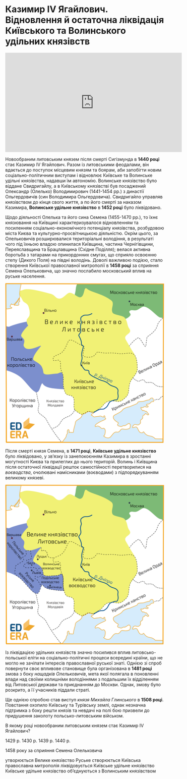 # Казимир IV Ягайлович. Відновлення й остаточна ліквідація Київського та Волинського удільних князівств

<div class="fluidMedia">
<iframe align="center" width="560" height="315" src="https://www.youtube.com/embed/bqJoo-nhlYk" frameborder="0" allowfullscreen></iframe>
</div>
<div class="popup">
</div>

<p>Новообраним литовським князем після смерті Сигізмунда в <b>1440 році</b> стає Казимир IV Ягайлович. Разом із литовськими феодалами, він вдається до поступок місцевим князям та боярам, аби запобігти новим соціально-політичним виступам і відновлює Київське та Волинське удільні князівства, надавши їм автономію. Волинське князівство було віддане Свидригайлу, а в Київському князівстві був посаджений Олександр (Олелько) Володимирович (1441-1454 рр.) з династії Ольгердовичів (син Володимира Ольгердовича). Свидригайло управляв князівством до кінця свого життя, а по його смерті за наказом Казимира, <b>Волинське удільне князівство</b> в <b>1452 році</b> було ліквідовано. </p>
<p>Щодо діяльності Олелька та його сина Семена (1455-1470 рр.), то їхнє князювання на Київщині характеризувалося відновленням та посиленням соціально-економічного потенціалу князівства, розбудовою міста Києва та культурно-просвітницькою діяльністю. Окрім цього, за Олельковичів розширювалися територіальні володіння, в результаті чого під їхньою владою опинилася Київщина, частина Чернігівщини, Переяславщина та Брацлавщина (Східне Поділля); велася активна боротьба з татарами на прикордонних смугах, що сприяло освоєнню степу (Дикого Поля) на півдні володінь. Доволі важливою подією, стало створення Київської православної митрополії в <b>1458 році</b> за сприяння Семена Олельковича, що значно послабило московський вплив на руське населення.</p>

<div align="center">
<img class="image" src="5_2.5.png" width="550px"/>
</div>

<p>Після смерті князя Семена, в <b>1471 році</b>, <b>Київське удільне князівство</b> було ліквідовано, у зв’язку із занепокоєнням Казимира в зростанні могутності Києва та прилеглих до нього територій. Волинь і Київщина після остаточної ліквідації решток самостійності перетворилися на <i>воєводства</i>, очолювані намісниками (воєводами) з підпорядкуванням великому князеві. </p>

<div align="center">
<img class="image" src="5_2.7.png" width="550px"/>
</div>

<p>Із ліквідацією удільних князівств значно посилився вплив литовсько-польської еліти на соціально-політичні процеси всередині країни, що не могло не зачіпати інтересів православної руської знаті. Однією зі спроб повернути своє впливове становище була організована в <b>1481 році</b> змова з боку <i>нащадків Олельковичів</i>, мета якої полягала в поновленні влади над своїми колишніми володіннями з подальшим їх відділенням від Литовської держави та приєднанням до Москви. Однак, змову було розкрито, а її учасників піддали страті.</p>
<p>Ще однією спробою став виступ <i>князя Михайла Глинського</i> в <b>1508 році</b>. Повстання охопило Київську та Турівську землі, однак незначна підтримка з боку решти князів та невдачі на полі бою призвели до придушення заколоту польсько-литовським військом.</p>

<quiz>
<question>
	<p>В якому році новообраним литовським князем стає Казимир IV Ягайлович?</p>
        <answer>1429 р.</answer>
	<answer>1430 р.</answer>
        <answer>1439 р.</answer>
	<answer correct>1440 р.</answer>
</question>

<question>
	<p>1458 року за сприяння Семена Олельковича</p>
        <answer>утворюється Велике князівство Руське</answer>
	<answer correct>створюється Київська православна митрополія</answer>
        <answer>ліквідовується Київське удільне князівство</answer>
	<answer>Київське удільне князівство об’єднуються з Волинським князівством</answer>
</question>
</quiz>